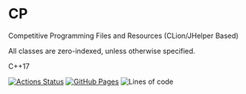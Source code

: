 # CP
Competitive Programming Files and Resources (CLion/JHelper Based)

All classes are zero-indexed, unless otherwise specified.

C++17

[![Actions Status](https://github.com/rchalamala/CP_CLION_JHELPER/workflows/verify/badge.svg)](https://github.com/rchalamala/CP_CLION_JHELPER/actions)
[![GitHub Pages](https://img.shields.io/static/v1?label=GitHub+Pages&message=+&color=brightgreen&logo=github)](https://rchalamala.github.io/library/)
![Lines of code](https://img.shields.io/tokei/lines/github/rchalamala/cp?style=flat-square)
